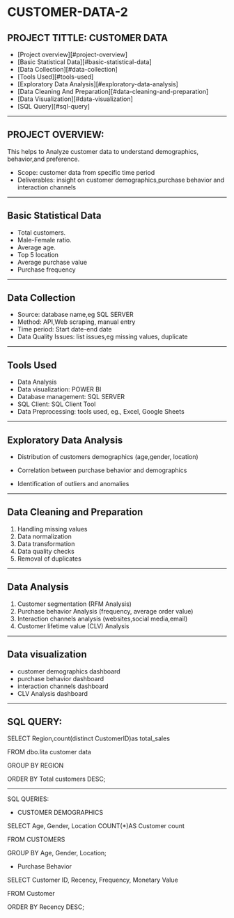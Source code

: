 # CUSTOMER-DATA-2
PROJECT TITTLE: CUSTOMER DATA 
---
- [Project overview][#project-overview]
- [Basic Statistical Data][#basic-statistical-data]
- [Data Collection][#data-collection]
- [Tools Used][#tools-used]
- [Exploratory Data Analysis][#exploratory-data-analysis]
- [Data Cleaning And Preparation][#data-cleaning-and-preparation]
- [Data Visualization][#data-visualization]
- [SQL Query][#sql-query]
  
  
---
PROJECT OVERVIEW:
---
This helps to Analyze customer data to understand demographics, behavior,and preference.
- Scope: customer data from specific time period 
- Deliverables: insight on customer demographics,purchase behavior and interaction channels

---
Basic Statistical Data
---
- Total customers.
- Male-Female ratio.
- Average age.
- Top 5 location 
- Average purchase value
- Purchase frequency 

---
Data Collection 
---
- Source: database name,eg SQL SERVER 
- Method: API,Web scraping, manual entry
- Time period: Start date-end date
- Data Quality Issues: list issues,eg missing values, duplicate 

---
Tools Used
---
- Data Analysis 
- Data visualization: POWER BI 
- Database management: SQL SERVER 
- SQL Client: SQL Client Tool
- Data Preprocessing: tools used, eg.,
Excel, Google Sheets 

---
Exploratory Data Analysis 
---
- Distribution of customers demographics (age,gender, location)

- Correlation between purchase behavior and demographics 

- Identification of outliers and anomalies

---
Data Cleaning and Preparation 
---
1. Handling missing values
2. Data normalization 
3. Data transformation 
4. Data quality checks
5. Removal of duplicates

---
Data Analysis 
---
1. Customer segmentation (RFM Analysis)
2. Purchase behavior Analysis (frequency, average order value)
3. Interaction channels analysis (websites,social media,email)
4. Customer lifetime value (CLV) Analysis 

---
Data visualization 
---
- customer demographics dashboard 
- purchase behavior dashboard 
- interaction channels dashboard 
- CLV Analysis dashboard 

---
SQL QUERY:
---

SELECT
     Region,count(distinct CustomerID)as total_sales

FROM 
    dbo.lita customer data

GROUP BY 
       REGION

ORDER BY
       Total customers DESC;


---
SQL QUERIES:
- CUSTOMER DEMOGRAPHICS 

SELECT
     Age,
     Gender,
     Location 
     COUNT(*)AS Customer count

FROM
   CUSTOMERS

GROUP BY
       Age,
       Gender,
       Location;
 
- Purchase Behavior 

SELECT 
     Customer ID,
     Recency,
     Frequency,
     Monetary Value 

FROM
    Customer 

ORDER BY
       Recency DESC;






       
   

